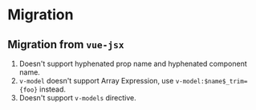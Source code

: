 # Migration

## Migration from `vue-jsx`

1. Doesn't support hyphenated prop name and hyphenated component name.
2. `v-model` doesn't support Array Expression, use `v-model:$name$_trim={foo}` instead.
3. Doesn't support `v-models` directive.